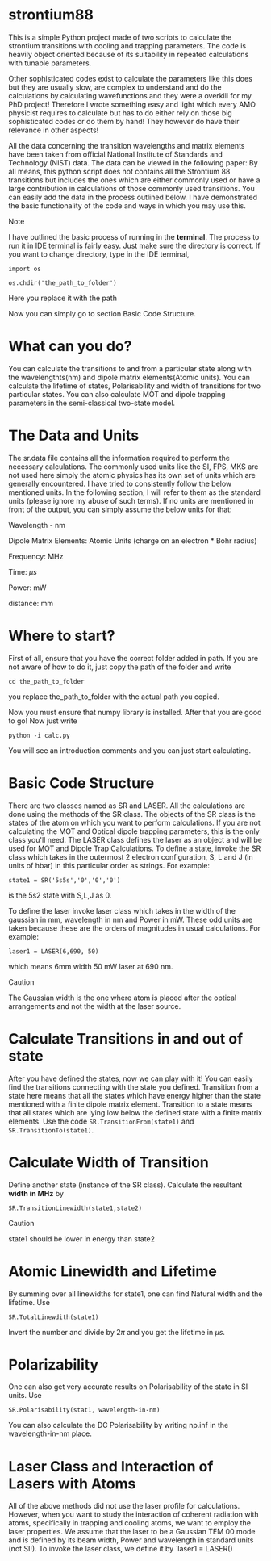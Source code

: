 # strontium88
This is a simple Python project made of two scripts to calculate the strontium transitions with cooling and trapping parameters. The code is heavily object oriented because of its suitability in repeated calculations with tunable parameters. 

Other sophisticated codes exist to calculate the parameters like this does but they are usually slow, are complex to understand and do the calculations by calculating wavefunctions and they were a overkill for my PhD project! Therefore I wrote something easy and light which every AMO physicist requires to calculate but has to do either rely on those big sophisticated codes or do them by hand!
They however do have their relevance in other aspects!

All the data concerning the transition wavelengths and matrix elements have been taken from official National Institute of Standards and Technology (NIST) data. The data can be viewed in the following paper: 
By all means, this python script does not contains all the Strontium 88 transitions but includes the ones which are either commonly used or have a large contribution in calculations of those commonly used transitions. You can easily add the data in the process outlined below. I have demonstrated the basic functionality of the code and ways in which you may use this. 
>[!NOTE]
>I have outlined the basic process of running in the **terminal**. The process to run it in IDE terminal is fairly easy. Just make sure the directory is correct. If you want to change directory, type in the IDE terminal,
>
>`import os`
>
>`os.chdir('the_path_to_folder')`
>
>Here you replace it with the path

Now you can simply go to section Basic Code Structure.

# What can you do?
You can calculate the transitions to and from a particular state along with the wavelengthts(nm) and dipole matrix elements(Atomic units). You can calculate the lifetime of states, Polarisability and width of transitions for two particular states. You can also calculate MOT and dipole trapping parameters in the semi-classical two-state model. 

# The Data and Units
The sr.data file contains all the information required to perform the necessary calculations. The commonly used units like the SI, FPS, MKS are not used here simply the atomic physics has its own set of units which are generally encountered. I have tried to consistently follow the below mentioned units. In the following section, I will refer to them as the standard units (please ignore my abuse of such terms). If no units are mentioned in front of the output, you can simply assume the below units for that:

Wavelength - nm

Dipole Matrix Elements: Atomic Units (charge on an electron * Bohr radius)

Frequency: MHz

Time: $\mu s$

Power: mW

distance: mm

# Where to start?
First of all, ensure that you have the correct folder added in path. If you are not aware of how to do it, just copy the path of the folder and write

`cd the_path_to_folder`

you replace the_path_to_folder with the actual path you copied.

Now you must ensure that numpy library is installed. After that you are good to go! Now just write

`python -i calc.py`

You will see an introduction comments and you can just start calculating.

# Basic Code Structure
There are two classes named as SR and LASER. All the calculations are done using the methods of the SR class. The objects of the SR class is the states of the atom on which you want to perform calculations. If you are not calculating the MOT and Optical dipole trapping parameters, this is the only class you'll need. The LASER class defines the laser as an object and will be used for MOT and Dipole Trap Calculations. 
To define a state, invoke the SR class which takes in the outermost 2 electron configuration, S, L and J (in units of hbar) in this particular order as strings. For example:

`state1 = SR('5s5s','0','0','0') `

is the 5s2 state with S,L,J as 0.

To define the laser invoke laser class which takes in the width of the gaussian in mm, wavelength in nm and Power in mW. These odd units are taken because these are the orders of magnitudes in usual calculations. For example:

`laser1 = LASER(6,690, 50)`

which means 6mm width 50 mW laser at 690 nm. 
>[!CAUTION]
>The Gaussian width is the one where atom is placed after the optical arrangements and not the width at the laser source.

# Calculate Transitions in and out of state
After you have defined the states, now we can play with it! You can easily find the transitions connecting with the state you defined. Transition from a state here means that all the states which have energy higher than the state mentioned with a finite dipole matrix element. Transition to a state means that all states which are lying low below the defined state with a finite matrix elements. Use the code
`SR.TransitionFrom(state1)` and `SR.TransitionTo(state1)`.

# Calculate Width of Transition
Define another state (instance of the SR class). Calculate the resultant **width in MHz** by


`SR.TransitionLinewidth(state1,state2)`


>[!CAUTION]
> state1 should be lower in energy than state2

# Atomic Linewidth and Lifetime
By summing over all linewidths for state1, one can find Natural width and the lifetime. Use 

`SR.TotalLinewdith(state1)`

Invert the number and divide by $2 \pi$ and you get the lifetime in $\mu s$.

# Polarizability
One can also get very accurate results on Polarisability of the state in SI units. Use 

`SR.Polarisability(stat1, wavelength-in-nm)`

You can also calculate the DC Polarisability by writing np.inf in the wavelength-in-nm place.

# Laser Class and Interaction of Lasers with Atoms
All of the above methods did not use the laser profile for calculations. However, when you want to study the interaction of coherent radiation with atoms, specifically in trapping and cooling atoms, we want to employ the laser properties. We assume that the laser to be a Gaussian TEM 00 mode and is defined by its beam width, Power and wavelength in standard units (not SI!). To invoke the laser class, we define it by
`laser1 = LASER()
